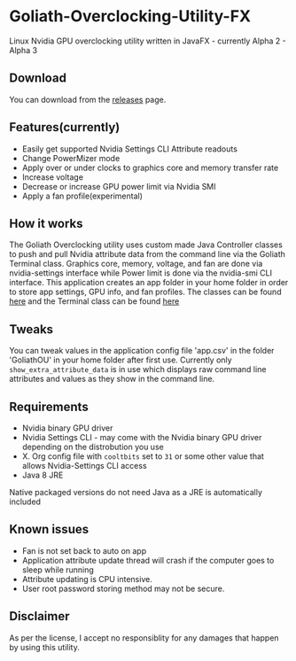 # Goliath-Overclocking-Utility-FX
Linux Nvidia GPU overclocking utility written in JavaFX - currently Alpha 2 - Alpha 3

## Download
You can download from the [releases](https://github.com/BlueGoliath/Goliath-Overclocking-Utility-FX/releases) page.

## Features(currently)
* Easily get supported Nvidia Settings CLI Attribute readouts
* Change PowerMizer mode
* Apply over or under clocks to graphics core and memory transfer rate
* Increase voltage
* Decrease or increase GPU power limit via Nvidia SMI
* Apply a fan profile(experimental)

## How it works
The Goliath Overclocking utility uses custom made Java Controller classes to push and pull Nvidia attribute data from the command line via the Goliath Terminal class. Graphics core, memory, voltage, and fan are done via nvidia-settings interface while Power limit is done via the nvidia-smi CLI interface. 
This application creates an app folder in your home folder in order to store app settings, GPU info, and fan profiles.
The classes can be found [here](https://github.com/BlueGoliath/GoliathOCBackend) and the Terminal class can be found [here](https://github.com/BlueGoliath/Goliath-Terminal)

## Tweaks

You can tweak values in the application config file 'app.csv' in the folder 'GoliathOU' in your home folder after first use. Currently only `show_extra_attribute_data` is in use which displays raw command line attributes and values as they show in the command line.

## Requirements

* Nvidia binary GPU driver
* Nvidia Settings CLI - may come with the Nvidia binary GPU driver depending on the distrobution you use
* X. Org config file with `cooltbits` set to `31` or some other value that allows Nvidia-Settings CLI access
* Java 8 JRE

Native packaged versions do not need Java as a JRE is automatically included

## Known issues
* Fan is not set back to auto on app 
* Application attribute update thread will crash if the computer goes to sleep while running
* Attribute updating is CPU intensive.
* User root password storing method may not be secure.

## Disclaimer

As per the license, I accept no responsiblity for any damages that happen by using this utility.

